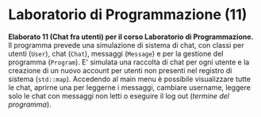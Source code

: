# Laboratorio di Programmazione (11)
**Elaborato 11 (Chat fra utenti) per il corso Laboratorio di Programmazione.**
Il programma prevede una simulazione di sistema di chat, con classi per utenti (`User`), chat (`Chat`), messaggi (`Message`) e per la gestione del programma (`Program`).
E' simulata una raccolta di chat per ogni utente e la creazione di un nuovo account per utenti non presenti nel registro di sistema (`std::map`).
Accedendo al main menu è possibile visualizzare tutte le chat, aprirne una per leggerne i messaggi, cambiare username, leggere solo le chat con messaggi non letti o eseguire il log out (_termine del programma_).


